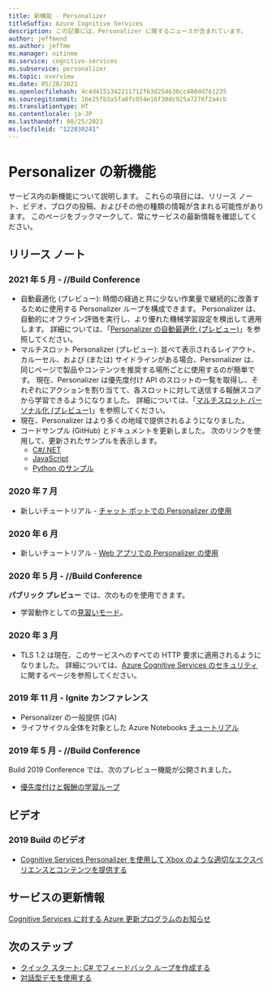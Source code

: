 ```yaml
---
title: 新機能 - Personalizer
titleSuffix: Azure Cognitive Services
description: この記事には、Personalizer に関するニュースが含まれています。
author: jeffmend
ms.author: jeffme
ms.manager: nitinme
ms.service: cognitive-services
ms.subservice: personalizer
ms.topic: overview
ms.date: 05/28/2021
ms.openlocfilehash: 4c4d4151342211712f63d254630cc480dd761235
ms.sourcegitcommit: 16e25fb3a5fa8fc054e16f30dc925a7276f2a4cb
ms.translationtype: HT
ms.contentlocale: ja-JP
ms.lasthandoff: 08/25/2021
ms.locfileid: "122830241"
---
```

# <a name="whats-new-in-personalizer"></a>Personalizer の新機能

サービス内の新機能について説明します。 これらの項目には、リリース ノート、ビデオ、ブログの投稿、およびその他の種類の情報が含まれる可能性があります。 このページをブックマークして、常にサービスの最新情報を確認してください。

## <a name="release-notes"></a>リリース ノート

### <a name="may-2021----build-conference"></a>2021 年 5 月 - //Build Conference

* 自動最適化 (プレビュー): 時間の経過と共に少ない作業量で継続的に改善するために使用する Personalizer ループを構成できます。 Personalizer は、自動的にオフライン評価を実行し、より優れた機械学習設定を検出して適用します。 詳細については、「[Personalizer の自動最適化 (プレビュー)](concept-auto-optimization.md)」を参照してください。
* マルチスロット Personalizer (プレビュー): 並べて表示されるレイアウト、カルーセル、および (または) サイドラインがある場合、Personalizer は、同じページで製品やコンテンツを推奨する場所ごとに使用するのが簡単です。 現在、Personalizer は優先度付け API のスロットの一覧を取得し、それぞれにアクションを割り当てて、各スロットに対して送信する報酬スコアから学習できるようになりました。 詳細については、「[マルチスロット パーソナル化 (プレビュー)](concept-multi-slot-personalization.md)」を参照してください。
* 現在、Personalizer はより多くの地域で提供されるようになりました。
* コードサンプル (GitHub) とドキュメントを更新しました。 次のリンクを使用して、更新されたサンプルを表示します。
  * [C#/.NET](https://github.com/Azure-Samples/cognitive-services-quickstart-code/tree/master/dotnet/Personalizer)
  * [JavaScript](https://github.com/Azure-Samples/cognitive-services-quickstart-code/tree/master/javascript/Personalizer)
  * [Python のサンプル](https://github.com/Azure-Samples/cognitive-services-quickstart-code/tree/master/python/Personalizer)

### <a name="july-2020"></a>2020 年 7 月

* 新しいチュートリアル - [チャット ボットでの Personalizer の使用](tutorial-use-personalizer-chat-bot.md)

### <a name="june-2020"></a>2020 年 6 月

* 新しいチュートリアル - [Web アプリでの Personalizer の使用](tutorial-use-personalizer-web-app.md)

### <a name="may-2020---build-conference"></a>2020 年 5 月 - //Build Conference

**パブリック プレビュー** では、次のものを使用できます。

 * 学習動作としての[見習いモード](concept-apprentice-mode.md)。

### <a name="march-2020"></a>2020 年 3 月

* TLS 1.2 は現在、このサービスへのすべての HTTP 要求に適用されるようになりました。 詳細については、[Azure Cognitive Services のセキュリティ](../cognitive-services-security.md)に関するページを参照してください。

### <a name="november-2019---ignite-conference"></a>2019 年 11 月 - Ignite カンファレンス

* Personalizer の一般提供 (GA)
* ライフサイクル全体を対象とした Azure Notebooks [チュートリアル](tutorial-use-azure-notebook-generate-loop-data.md)

### <a name="may-2019---build-conference"></a>2019 年 5 月 - //Build Conference

Build 2019 Conference では、次のプレビュー機能が公開されました。

* [優先度付けと報酬の学習ループ](what-is-personalizer.md)

## <a name="videos"></a>ビデオ

### <a name="2019-build-videos"></a>2019 Build のビデオ

* [Cognitive Services Personalizer を使用して Xbox のような適切なエクスペリエンスとコンテンツを提供する](https://azure.microsoft.com/resources/videos/build-2019-deliver-the-right-experiences-and-content-with-cognitive-services-personalizer/)

## <a name="service-updates"></a>サービスの更新情報

[Cognitive Services に対する Azure 更新プログラムのお知らせ](https://azure.microsoft.com/updates/?product=cognitive-services)

## <a name="next-steps"></a>次のステップ

* [クイック スタート: C# でフィードバック ループを作成する](./quickstart-personalizer-sdk.md?pivots=programming-language-csharp%253fpivots%253dprogramming-language-csharp)
* [対話型デモを使用する](https://personalizationdemo.azurewebsites.net/)
